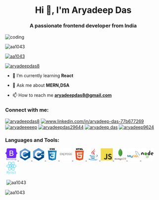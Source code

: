 
<h1 align="center">Hi 👋, I'm Aryadeep Das</h1>
<h3 align="center">A passionate frontend developer from India</h3>
<img align="center" alt="coding" width"800" src="https://repository-images.githubusercontent.com/588181932/e36ec678-7984-4cdd-8e4c-a3932772ff8e">
<p align="left"> <img src="https://komarev.com/ghpvc/?username=aa1043&label=Profile%20views&color=0e75b6&style=flat" alt="aa1043" /> </p>

<p align="left"> <a href="https://github.com/ryo-ma/github-profile-trophy"><img src="https://github-profile-trophy.vercel.app/?username=aa1043" alt="aa1043" /></a> </p>

<p align="left"> <a href="https://twitter.com/aryadeepdas8" target="blank"><img src="https://img.shields.io/twitter/follow/aryadeepdas8?logo=twitter&style=for-the-badge" alt="aryadeepdas8" /></a> </p>

- 🌱 I’m currently learning **React**

- 💬 Ask me about **MERN,DSA**

- 📫 How to reach me **aryadeepdas8@gmail.com**

<h3 align="left">Connect with me:</h3>
<p align="left">
<a href="https://twitter.com/aryadeepdas8" target="blank"><img align="center" src="https://raw.githubusercontent.com/rahuldkjain/github-profile-readme-generator/master/src/images/icons/Social/twitter.svg" alt="aryadeepdas8" height="30" width="40" /></a>
<a href="https://linkedin.com/in/www.linkedin.com/in/aryadeep-das-77b677269" target="blank"><img align="center" src="https://raw.githubusercontent.com/rahuldkjain/github-profile-readme-generator/master/src/images/icons/Social/linked-in-alt.svg" alt="www.linkedin.com/in/aryadeep-das-77b677269" height="30" width="40" /></a>
<a href="https://instagram.com/aryadeeeeep" target="blank"><img align="center" src="https://raw.githubusercontent.com/rahuldkjain/github-profile-readme-generator/master/src/images/icons/Social/instagram.svg" alt="aryadeeeeep" height="30" width="40" /></a>
<a href="https://www.youtube.com/c/aryadeepdas29644" target="blank"><img align="center" src="https://raw.githubusercontent.com/rahuldkjain/github-profile-readme-generator/master/src/images/icons/Social/youtube.svg" alt="aryadeepdas29644" height="30" width="40" /></a>
<a href="https://auth.geeksforgeeks.org/user/aryadeep das" target="blank"><img align="center" src="https://raw.githubusercontent.com/rahuldkjain/github-profile-readme-generator/master/src/images/icons/Social/geeks-for-geeks.svg" alt="aryadeep das" height="30" width="40" /></a>
<a href="https://discord.gg/aryadeep9624" target="blank"><img align="center" src="https://raw.githubusercontent.com/rahuldkjain/github-profile-readme-generator/master/src/images/icons/Social/discord.svg" alt="aryadeep9624" height="30" width="40" /></a>
</p>

<h3 align="left">Languages and Tools:</h3>
<p align="left"> <a href="https://getbootstrap.com" target="_blank" rel="noreferrer"> <img src="https://raw.githubusercontent.com/devicons/devicon/master/icons/bootstrap/bootstrap-plain-wordmark.svg" alt="bootstrap" width="40" height="40"/> </a> <a href="https://www.cprogramming.com/" target="_blank" rel="noreferrer"> <img src="https://raw.githubusercontent.com/devicons/devicon/master/icons/c/c-original.svg" alt="c" width="40" height="40"/> </a> <a href="https://www.w3schools.com/cpp/" target="_blank" rel="noreferrer"> <img src="https://raw.githubusercontent.com/devicons/devicon/master/icons/cplusplus/cplusplus-original.svg" alt="cplusplus" width="40" height="40"/> </a> <a href="https://www.w3schools.com/css/" target="_blank" rel="noreferrer"> <img src="https://raw.githubusercontent.com/devicons/devicon/master/icons/css3/css3-original-wordmark.svg" alt="css3" width="40" height="40"/> </a> <a href="https://expressjs.com" target="_blank" rel="noreferrer"> <img src="https://raw.githubusercontent.com/devicons/devicon/master/icons/express/express-original-wordmark.svg" alt="express" width="40" height="40"/> </a> <a href="https://www.w3.org/html/" target="_blank" rel="noreferrer"> <img src="https://raw.githubusercontent.com/devicons/devicon/master/icons/html5/html5-original-wordmark.svg" alt="html5" width="40" height="40"/> </a> <a href="https://www.java.com" target="_blank" rel="noreferrer"> <img src="https://raw.githubusercontent.com/devicons/devicon/master/icons/java/java-original.svg" alt="java" width="40" height="40"/> </a> <a href="https://developer.mozilla.org/en-US/docs/Web/JavaScript" target="_blank" rel="noreferrer"> <img src="https://raw.githubusercontent.com/devicons/devicon/master/icons/javascript/javascript-original.svg" alt="javascript" width="40" height="40"/> </a> <a href="https://www.mongodb.com/" target="_blank" rel="noreferrer"> <img src="https://raw.githubusercontent.com/devicons/devicon/master/icons/mongodb/mongodb-original-wordmark.svg" alt="mongodb" width="40" height="40"/> </a> <a href="https://www.mysql.com/" target="_blank" rel="noreferrer"> <img src="https://raw.githubusercontent.com/devicons/devicon/master/icons/mysql/mysql-original-wordmark.svg" alt="mysql" width="40" height="40"/> </a> <a href="https://nodejs.org" target="_blank" rel="noreferrer"> <img src="https://raw.githubusercontent.com/devicons/devicon/master/icons/nodejs/nodejs-original-wordmark.svg" alt="nodejs" width="40" height="40"/> </a> <a href="https://reactjs.org/" target="_blank" rel="noreferrer"> <img src="https://raw.githubusercontent.com/devicons/devicon/master/icons/react/react-original-wordmark.svg" alt="react" width="40" height="40"/> </a> </p>

<p>&nbsp;<img align="center" src="https://github-readme-stats.vercel.app/api?username=aa1043&show_icons=true&locale=en" alt="aa1043" /></p>

<p><img align="center" src="https://github-readme-streak-stats.herokuapp.com/?user=aa1043&" alt="aa1043" /></p>
